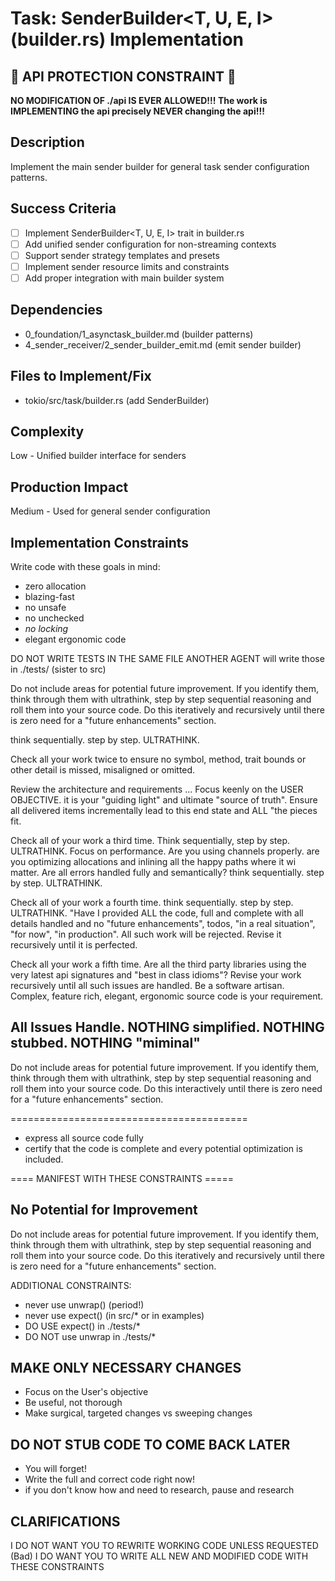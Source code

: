# Task: SenderBuilder<T, U, E, I> (builder.rs) Implementation

## 🚨 API PROTECTION CONSTRAINT 🚨  
**NO MODIFICATION OF ./api IS EVER ALLOWED!!! The work is IMPLEMENTING the api precisely NEVER changing the api!!!**

## Description
Implement the main sender builder for general task sender configuration patterns.

## Success Criteria
- [ ] Implement SenderBuilder<T, U, E, I> trait in builder.rs
- [ ] Add unified sender configuration for non-streaming contexts
- [ ] Support sender strategy templates and presets
- [ ] Implement sender resource limits and constraints
- [ ] Add proper integration with main builder system

## Dependencies
- 0_foundation/1_asynctask_builder.md (builder patterns)
- 4_sender_receiver/2_sender_builder_emit.md (emit sender builder)

## Files to Implement/Fix  
- tokio/src/task/builder.rs (add SenderBuilder)

## Complexity
Low - Unified builder interface for senders

## Production Impact
Medium - Used for general sender configuration
## Implementation Constraints

Write code with these goals in mind: 

  - zero allocation
  - blazing-fast
  - no unsafe
  - no unchecked 
  - *no locking*
  - elegant ergonomic code

DO NOT WRITE TESTS IN THE SAME FILE
ANOTHER AGENT will write those in ./tests/ (sister to src)


Do not include areas for potential future improvement. If you identify them, think through them with ultrathink, step by step sequential reasoning and roll them into your source code. Do this iteratively and recursively until there is zero need for a "future enhancements" section.

think sequentially. step by step. ULTRATHINK.

Check all your work twice to ensure no symbol, method, trait bounds or other detail is missed, misaligned or omitted.

Review the architecture and requirements ... Focus keenly on the USER OBJECTIVE. it is your "guiding light" and ultimate "source of truth". Ensure all delivered items incrementally lead to this end state and ALL "the pieces fit.

Check all of your work a third time. Think sequentially, step by step. ULTRATHINK. Focus on performance. Are you using channels properly. are you optimizing allocations and inlining all the happy paths where it wi matter. Are all errors handled fully and semantically? think sequentially. step by step. ULTRATHINK.

Check all of your work a fourth time. think sequentially. step by step. ULTRATHINK. "Have I provided ALL the code, full and complete with all details handled and no "future enhancements", todos, "in a real situation", "for now", "in production". All such work will be rejected. Revise it recursively until it is perfected. 

Check all your work a fifth time. Are all the third party libraries using the very latest api signatures and "best in class idioms"? Revise your work recursively until all such issues are handled. Be a software artisan. Complex, feature rich, elegant, ergonomic source code is your requirement.

## All Issues Handle. NOTHING simplified. NOTHING stubbed. NOTHING "miminal"

Do not include areas for potential future improvement. If you identify them, think through them with ultrathink, step by step sequential reasoning and roll them into your source code. Do this interactively until there is zero need for a "future enhancements" section.

=========================================

- express all source code fully
- certify that the code is complete and every potential optimization is included.


==== MANIFEST WITH THESE CONSTRAINTS =====

## No Potential for Improvement

Do not include areas for potential future improvement. If you identify them, think through them with ultrathink, step by step sequential reasoning and roll them into your source code. Do this iteratively and recursively until there is zero need for a "future enhancements" section.

ADDITIONAL CONSTRAINTS:

- never use unwrap() (period!)
- never use expect() (in src/* or in examples)
- DO USE expect() in ./tests/*
- DO NOT use unwrap in ./tests/*

## MAKE ONLY NECESSARY CHANGES

- Focus on the User's objective
- Be useful, not thorough
- Make surgical, targeted changes vs sweeping changes

## DO NOT STUB CODE TO COME BACK LATER

- You will forget! 
- Write the full and correct code right now!
- if you don't know how and need to research, pause and research

## CLARIFICATIONS 

I DO NOT WANT YOU TO REWRITE WORKING CODE UNLESS REQUESTED (Bad)
I DO WANT YOU TO WRITE ALL NEW AND MODIFIED CODE WITH THESE CONSTRAINTS 